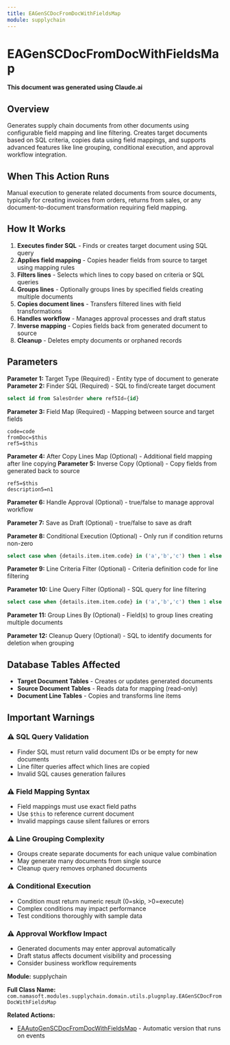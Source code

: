 ```yaml
---
title: EAGenSCDocFromDocWithFieldsMap
module: supplychain
---
```



<div class='entity-flows'>

# EAGenSCDocFromDocWithFieldsMap

**This document was generated using Claude.ai**

## Overview

Generates supply chain documents from other documents using configurable field mapping and line filtering. Creates target documents based on SQL criteria, copies data using field mappings, and supports advanced features like line grouping, conditional execution, and approval workflow integration.

## When This Action Runs

Manual execution to generate related documents from source documents, typically for creating invoices from orders, returns from sales, or any document-to-document transformation requiring field mapping.

## How It Works

1. **Executes finder SQL** - Finds or creates target document using SQL query
2. **Applies field mapping** - Copies header fields from source to target using mapping rules
3. **Filters lines** - Selects which lines to copy based on criteria or SQL queries  
4. **Groups lines** - Optionally groups lines by specified fields creating multiple documents
5. **Copies document lines** - Transfers filtered lines with field transformations
6. **Handles workflow** - Manages approval processes and draft status
7. **Inverse mapping** - Copies fields back from generated document to source
8. **Cleanup** - Deletes empty documents or orphaned records

## Parameters

**Parameter 1:** Target Type (Required) - Entity type of document to generate
**Parameter 2:** Finder SQL (Required) - SQL to find/create target document

```sql
select id from SalesOrder where ref5Id={id}
```

**Parameter 3:** Field Map (Required) - Mapping between source and target fields

```
code=code
fromDoc=$this
ref5=$this
```

**Parameter 4:** After Copy Lines Map (Optional) - Additional field mapping after line copying
**Parameter 5:** Inverse Copy (Optional) - Copy fields from generated back to source

```
ref5=$this
description5=n1
```

**Parameter 6:** Handle Approval (Optional) - true/false to manage approval workflow

**Parameter 7:** Save as Draft (Optional) - true/false to save as draft

**Parameter 8:** Conditional Execution (Optional) - Only run if condition returns non-zero

```sql
select case when {details.item.item.code} in ('a','b','c') then 1 else 0 end
```

**Parameter 9:** Line Criteria Filter (Optional) - Criteria definition code for line filtering

**Parameter 10:** Line Query Filter (Optional) - SQL query for line filtering

```sql
select case when {details.item.item.code} in ('a','b','c') then 1 else 0 end
```

**Parameter 11:** Group Lines By (Optional) - Field(s) to group lines creating multiple documents

**Parameter 12:** Cleanup Query (Optional) - SQL to identify documents for deletion when grouping

## Database Tables Affected

- **Target Document Tables** - Creates or updates generated documents
- **Source Document Tables** - Reads data for mapping (read-only)
- **Document Line Tables** - Copies and transforms line items

## Important Warnings

### ⚠️ SQL Query Validation
- Finder SQL must return valid document IDs or be empty for new documents
- Line filter queries affect which lines are copied
- Invalid SQL causes generation failures

### ⚠️ Field Mapping Syntax
- Field mappings must use exact field paths
- Use `$this` to reference current document
- Invalid mappings cause silent failures or errors

### ⚠️ Line Grouping Complexity
- Groups create separate documents for each unique value combination
- May generate many documents from single source
- Cleanup query removes orphaned documents

### ⚠️ Conditional Execution
- Condition must return numeric result (0=skip, >0=execute)
- Complex conditions may impact performance
- Test conditions thoroughly with sample data

### ⚠️ Approval Workflow Impact
- Generated documents may enter approval automatically
- Draft status affects document visibility and processing
- Consider business workflow requirements

**Module:** supplychain

**Full Class Name:** `com.namasoft.modules.supplychain.domain.utils.plugnplay.EAGenSCDocFromDocWithFieldsMap`

**Related Actions:**
- [EAAutoGenSCDocFromDocWithFieldsMap](EAAutoGenSCDocFromDocWithFieldsMap.md) - Automatic version that runs on events


</div>

